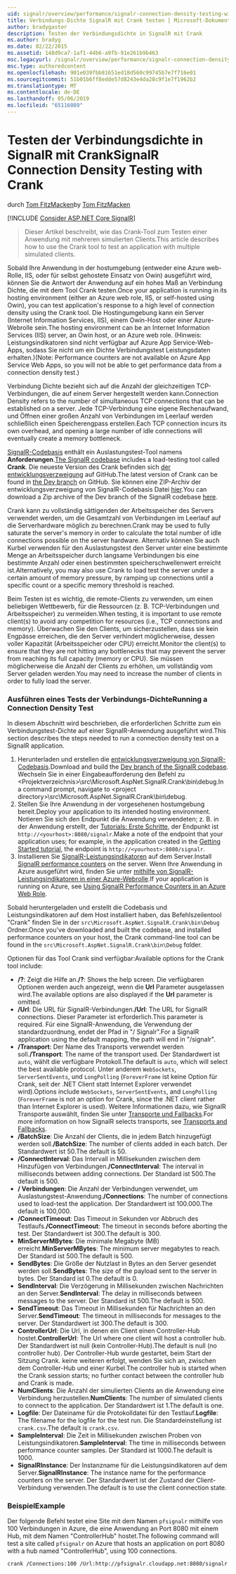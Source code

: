```yaml
---
uid: signalr/overview/performance/signalr-connection-density-testing-with-crank
title: Verbindungs-Dichte SignalR mit Crank testen | Microsoft-Dokumentation
author: bradygaster
description: Testen der Verbindungsdichte in SignalR mit Crank
ms.author: bradyg
ms.date: 02/22/2015
ms.assetid: 148d9ca7-1af1-44b6-a9fb-91e261b9b463
msc.legacyurl: /signalr/overview/performance/signalr-connection-density-testing-with-crank
msc.type: authoredcontent
ms.openlocfilehash: 901e039fbb81651ed18d560c99745b7e7f716e01
ms.sourcegitcommit: 51b01b6ff8edde57d8243e4da28c9f1e7f1962b2
ms.translationtype: MT
ms.contentlocale: de-DE
ms.lasthandoff: 05/06/2019
ms.locfileid: "65116089"
---
```

# <a name="signalr-connection-density-testing-with-crank"></a><span data-ttu-id="71bae-103">Testen der Verbindungsdichte in SignalR mit Crank</span><span class="sxs-lookup"><span data-stu-id="71bae-103">SignalR Connection Density Testing with Crank</span></span>

<span data-ttu-id="71bae-104">durch [Tom FitzMacken](https://github.com/tfitzmac)</span><span class="sxs-lookup"><span data-stu-id="71bae-104">by [Tom FitzMacken](https://github.com/tfitzmac)</span></span>

[!INCLUDE [Consider ASP.NET Core SignalR](~/includes/signalr/signalr-version-disambiguation.md)]

> <span data-ttu-id="71bae-105">Dieser Artikel beschreibt, wie das Crank-Tool zum Testen einer Anwendung mit mehreren simulierten Clients.</span><span class="sxs-lookup"><span data-stu-id="71bae-105">This article describes how to use the Crank tool to test an application with multiple simulated clients.</span></span>

<span data-ttu-id="71bae-106">Sobald Ihre Anwendung in der hostumgebung (entweder eine Azure web-Rolle, IIS, oder für selbst gehostete Einsatz von Owin) ausgeführt wird, können Sie die Antwort der Anwendung auf ein hohes Maß an Verbindung Dichte, die mit dem Tool Crank testen.</span><span class="sxs-lookup"><span data-stu-id="71bae-106">Once your application is running in its hosting environment (either an Azure web role, IIS, or self-hosted using Owin), you can test application's response to a high level of connection density using the Crank tool.</span></span> <span data-ttu-id="71bae-107">Die Hostingumgebung kann ein Server (Internet Information Services, IIS), einem Owin-Host oder einer Azure-Webrolle sein.</span><span class="sxs-lookup"><span data-stu-id="71bae-107">The hosting environment can be an Internet Information Services (IIS) server, an Owin host, or an Azure web role.</span></span> <span data-ttu-id="71bae-108">(Hinweis: Leistungsindikatoren sind nicht verfügbar auf Azure App Service-Web-Apps, sodass Sie nicht um ein Dichte Verbindungstest Leistungsdaten erhalten.)</span><span class="sxs-lookup"><span data-stu-id="71bae-108">(Note: Performance counters are not available on Azure App Service Web Apps, so you will not be able to get performance data from a connection density test.)</span></span>

<span data-ttu-id="71bae-109">Verbindung Dichte bezieht sich auf die Anzahl der gleichzeitigen TCP-Verbindungen, die auf einem Server hergestellt werden kann.</span><span class="sxs-lookup"><span data-stu-id="71bae-109">Connection Density refers to the number of simultaneous TCP connections that can be established on a server.</span></span> <span data-ttu-id="71bae-110">Jede TCP-Verbindung eine eigene Rechenaufwand, und Öffnen einer großen Anzahl von Verbindungen im Leerlauf werden schließlich einen Speicherengpass erstellen.</span><span class="sxs-lookup"><span data-stu-id="71bae-110">Each TCP connection incurs its own overhead, and opening a large number of idle connections will eventually create a memory bottleneck.</span></span>

<span data-ttu-id="71bae-111">[SignalR-Codebasis](https://github.com/signalr/signalr) enthält ein Auslastungstest-Tool namens **Anforderungen**.</span><span class="sxs-lookup"><span data-stu-id="71bae-111">[The SignalR codebase](https://github.com/signalr/signalr) includes a load-testing tool called **Crank**.</span></span> <span data-ttu-id="71bae-112">Die neueste Version des Crank befinden sich [der entwicklungsverzweigung](https://github.com/SignalR/signalr/tree/dev) auf GitHub.</span><span class="sxs-lookup"><span data-stu-id="71bae-112">The latest version of Crank can be found in [the Dev branch](https://github.com/SignalR/signalr/tree/dev) on GitHub.</span></span> <span data-ttu-id="71bae-113">Sie können eine ZIP-Archiv der entwicklungsverzweigung von SignalR-Codebasis Datei [hier](https://github.com/SignalR/SignalR/archive/dev.zip).</span><span class="sxs-lookup"><span data-stu-id="71bae-113">You can download a Zip archive of the Dev branch of the SignalR codebase [here](https://github.com/SignalR/SignalR/archive/dev.zip).</span></span>

<span data-ttu-id="71bae-114">Crank kann zu vollständig sättigenden der Arbeitsspeicher des Servers verwendet werden, um die Gesamtzahl von Verbindungen im Leerlauf auf die Serverhardware möglich zu berechnen.</span><span class="sxs-lookup"><span data-stu-id="71bae-114">Crank may be used to fully saturate the server's memory in order to calculate the total number of idle connections possible on the server hardware.</span></span> <span data-ttu-id="71bae-115">Alternativ können Sie auch Kurbel verwenden für den Auslastungstest den Server unter eine bestimmte Menge an Arbeitsspeicher durch langsame Verbindungen bis eine bestimmte Anzahl oder einen bestimmten speicherschwellenwert erreicht ist.</span><span class="sxs-lookup"><span data-stu-id="71bae-115">Alternatively, you may also use Crank to load test the server under a certain amount of memory pressure, by ramping up connections until a specific count or a specific memory threshold is reached.</span></span>

<span data-ttu-id="71bae-116">Beim Testen ist es wichtig, die remote-Clients zu verwenden, um einen beliebigen Wettbewerb, für die Ressourcen (z. B. TCP-Verbindungen und Arbeitsspeicher) zu vermeiden.</span><span class="sxs-lookup"><span data-stu-id="71bae-116">When testing, it is important to use remote client(s) to avoid any competition for resources (i.e., TCP connections and memory).</span></span> <span data-ttu-id="71bae-117">Überwachen Sie den Clients, um sicherzustellen, dass sie kein Engpässe erreichen, die den Server verhindert möglicherweise, dessen voller Kapazität (Arbeitsspeicher oder CPU) erreicht.</span><span class="sxs-lookup"><span data-stu-id="71bae-117">Monitor the client(s) to ensure that they are not hitting any bottlenecks that may prevent the server from reaching its full capacity (memory or CPU).</span></span> <span data-ttu-id="71bae-118">Sie müssen möglicherweise die Anzahl der Clients zu erhöhen, um vollständig vom Server geladen werden.</span><span class="sxs-lookup"><span data-stu-id="71bae-118">You may need to increase the number of clients in order to fully load the server.</span></span>

### <a name="running-a-connection-density-test"></a><span data-ttu-id="71bae-119">Ausführen eines Tests der Verbindungs-Dichte</span><span class="sxs-lookup"><span data-stu-id="71bae-119">Running a Connection Density Test</span></span>

<span data-ttu-id="71bae-120">In diesem Abschnitt wird beschrieben, die erforderlichen Schritte zum ein Verbindungstest-Dichte auf einer SignalR-Anwendung ausgeführt wird.</span><span class="sxs-lookup"><span data-stu-id="71bae-120">This section describes the steps needed to run a connection density test on a SignalR application.</span></span>

1. <span data-ttu-id="71bae-121">Herunterladen und erstellen die [entwicklungsverzweigung von SignalR-Codebasis](https://github.com/SignalR/SignalR/archive/dev.zip).</span><span class="sxs-lookup"><span data-stu-id="71bae-121">Download and build the [Dev branch of the SignalR codebase](https://github.com/SignalR/SignalR/archive/dev.zip).</span></span> <span data-ttu-id="71bae-122">Wechseln Sie in einer Eingabeaufforderung den Befehl zu &lt;Projektverzeichnis&gt;\src\Microsoft.AspNet.SignalR.Crank\bin\debug.</span><span class="sxs-lookup"><span data-stu-id="71bae-122">In a command prompt, navigate to &lt;project directory&gt;\src\Microsoft.AspNet.SignalR.Crank\bin\debug.</span></span>
2. <span data-ttu-id="71bae-123">Stellen Sie Ihre Anwendung in der vorgesehenen hostumgebung bereit.</span><span class="sxs-lookup"><span data-stu-id="71bae-123">Deploy your application to its intended hosting environment.</span></span> <span data-ttu-id="71bae-124">Notieren Sie sich den Endpunkt die Anwendung verwendeten; z. B. in der Anwendung erstellt, der [Tutorials: Erste Schritte](../getting-started/tutorial-getting-started-with-signalr.md), der Endpunkt ist `http://<yourhost>:8080/signalr`.</span><span class="sxs-lookup"><span data-stu-id="71bae-124">Make a note of the endpoint that your application uses; for example, in the application created in the [Getting Started tutorial](../getting-started/tutorial-getting-started-with-signalr.md), the endpoint is `http://<yourhost>:8080/signalr`.</span></span>
3. <span data-ttu-id="71bae-125">Installieren Sie [SignalR-Leistungsindikatoren](signalr-performance.md#perfcounters) auf dem Server.</span><span class="sxs-lookup"><span data-stu-id="71bae-125">Install [SignalR performance counters](signalr-performance.md#perfcounters) on the server.</span></span> <span data-ttu-id="71bae-126">Wenn Ihre Anwendung in Azure ausgeführt wird, finden Sie unter [mithilfe von SignalR-Leistungsindikatoren in einer Azure-Webrolle](using-signalr-performance-counters-in-an-azure-web-role.md).</span><span class="sxs-lookup"><span data-stu-id="71bae-126">If your application is running on Azure, see [Using SignalR Performance Counters in an Azure Web Role](using-signalr-performance-counters-in-an-azure-web-role.md).</span></span>

<span data-ttu-id="71bae-127">Sobald heruntergeladen und erstellt die Codebasis und Leistungsindikatoren auf dem Host installiert haben, das Befehlszeilentool "Crank" finden Sie in der `src\Microsoft.AspNet.SignalR.Crank\bin\Debug` Ordner.</span><span class="sxs-lookup"><span data-stu-id="71bae-127">Once you've downloaded and built the codebase, and installed performance counters on your host, the Crank command-line tool can be found in the `src\Microsoft.AspNet.SignalR.Crank\bin\Debug` folder.</span></span>

<span data-ttu-id="71bae-128">Optionen für das Tool Crank sind verfügbar:</span><span class="sxs-lookup"><span data-stu-id="71bae-128">Available options for the Crank tool include:</span></span>

- <span data-ttu-id="71bae-129">**/?**: Zeigt die Hilfe an.</span><span class="sxs-lookup"><span data-stu-id="71bae-129">**/?**: Shows the help screen.</span></span> <span data-ttu-id="71bae-130">Die verfügbaren Optionen werden auch angezeigt, wenn die **Url** Parameter ausgelassen wird.</span><span class="sxs-lookup"><span data-stu-id="71bae-130">The available options are also displayed if the **Url** parameter is omitted.</span></span>
- <span data-ttu-id="71bae-131">**/Url**: Die URL für SignalR-Verbindungen.</span><span class="sxs-lookup"><span data-stu-id="71bae-131">**/Url**: The URL for SignalR connections.</span></span> <span data-ttu-id="71bae-132">Dieser Parameter ist erforderlich.</span><span class="sxs-lookup"><span data-stu-id="71bae-132">This parameter is required.</span></span> <span data-ttu-id="71bae-133">Für eine SignalR-Anwendung, die Verwendung der standardzuordnung, endet der Pfad in "/ Signalr".</span><span class="sxs-lookup"><span data-stu-id="71bae-133">For a SignalR application using the default mapping, the path will end in "/signalr".</span></span>
- <span data-ttu-id="71bae-134">**/Transport**: Der Name des Transports verwendet werden soll.</span><span class="sxs-lookup"><span data-stu-id="71bae-134">**/Transport**: The name of the transport used.</span></span> <span data-ttu-id="71bae-135">Der Standardwert ist `auto`, wählt die verfügbare Protokoll.</span><span class="sxs-lookup"><span data-stu-id="71bae-135">The default is `auto`, which will select the best available protocol.</span></span> <span data-ttu-id="71bae-136">Unter anderem `WebSockets`, `ServerSentEvents`, und `LongPolling` (`ForeverFrame` ist keine Option für Crank, seit der .NET Client statt Internet Explorer verwendet wird).</span><span class="sxs-lookup"><span data-stu-id="71bae-136">Options include `WebSockets`, `ServerSentEvents`, and `LongPolling` (`ForeverFrame` is not an option for Crank, since the .NET client rather than Internet Explorer is used).</span></span> <span data-ttu-id="71bae-137">Weitere Informationen dazu, wie SignalR Transporte auswählt, finden Sie unter [Transporte und Fallbacks](../getting-started/introduction-to-signalr.md#transports).</span><span class="sxs-lookup"><span data-stu-id="71bae-137">For more information on how SignalR selects transports, see [Transports and Fallbacks](../getting-started/introduction-to-signalr.md#transports).</span></span>
- <span data-ttu-id="71bae-138">**/BatchSize**: Die Anzahl der Clients, die in jedem Batch hinzugefügt werden soll.</span><span class="sxs-lookup"><span data-stu-id="71bae-138">**/BatchSize**: The number of clients added in each batch.</span></span> <span data-ttu-id="71bae-139">Der Standardwert ist 50.</span><span class="sxs-lookup"><span data-stu-id="71bae-139">The default is 50.</span></span>
- <span data-ttu-id="71bae-140">**/ConnectInterval**: Das Intervall in Millisekunden zwischen dem Hinzufügen von Verbindungen.</span><span class="sxs-lookup"><span data-stu-id="71bae-140">**/ConnectInterval**: The interval in milliseconds between adding connections.</span></span> <span data-ttu-id="71bae-141">Der Standard ist 500.</span><span class="sxs-lookup"><span data-stu-id="71bae-141">The default is 500.</span></span>
- <span data-ttu-id="71bae-142">**/ Verbindungen**: Die Anzahl der Verbindungen verwendet, um Auslastungstest-Anwendung.</span><span class="sxs-lookup"><span data-stu-id="71bae-142">**/Connections**: The number of connections used to load-test the application.</span></span> <span data-ttu-id="71bae-143">Der Standardwert ist 100.000.</span><span class="sxs-lookup"><span data-stu-id="71bae-143">The default is 100,000.</span></span>
- <span data-ttu-id="71bae-144">**/ConnectTimeout**: Das Timeout in Sekunden vor Abbruch des Testlaufs.</span><span class="sxs-lookup"><span data-stu-id="71bae-144">**/ConnectTimeout**: The timeout in seconds before aborting the test.</span></span> <span data-ttu-id="71bae-145">Der Standardwert ist 300.</span><span class="sxs-lookup"><span data-stu-id="71bae-145">The default is 300.</span></span>
- <span data-ttu-id="71bae-146">**MinServerMBytes**: Die minimale Megabyte (MB) erreicht.</span><span class="sxs-lookup"><span data-stu-id="71bae-146">**MinServerMBytes**: The minimum server megabytes to reach.</span></span> <span data-ttu-id="71bae-147">Der Standard ist 500.</span><span class="sxs-lookup"><span data-stu-id="71bae-147">The default is 500.</span></span>
- <span data-ttu-id="71bae-148">**SendBytes**: Die Größe der Nutzlast in Bytes an den Server gesendet werden soll.</span><span class="sxs-lookup"><span data-stu-id="71bae-148">**SendBytes**: The size of the payload sent to the server in bytes.</span></span> <span data-ttu-id="71bae-149">Der Standard ist 0.</span><span class="sxs-lookup"><span data-stu-id="71bae-149">The default is 0.</span></span>
- <span data-ttu-id="71bae-150">**SendInterval**: Die Verzögerung in Millisekunden zwischen Nachrichten an den Server.</span><span class="sxs-lookup"><span data-stu-id="71bae-150">**SendInterval**: The delay in milliseconds between messages to the server.</span></span> <span data-ttu-id="71bae-151">Der Standard ist 500.</span><span class="sxs-lookup"><span data-stu-id="71bae-151">The default is 500.</span></span>
- <span data-ttu-id="71bae-152">**SendTimeout**: Das Timeout in Millisekunden für Nachrichten an den Server.</span><span class="sxs-lookup"><span data-stu-id="71bae-152">**SendTimeout**: The timeout in milliseconds for messages to the server.</span></span> <span data-ttu-id="71bae-153">Der Standardwert ist 300.</span><span class="sxs-lookup"><span data-stu-id="71bae-153">The default is 300.</span></span>
- <span data-ttu-id="71bae-154">**ControllerUrl**: Die Url, in denen ein Client einen Controller-Hub hostet.</span><span class="sxs-lookup"><span data-stu-id="71bae-154">**ControllerUrl**: The Url where one client will host a controller hub.</span></span> <span data-ttu-id="71bae-155">Der Standardwert ist null (kein Controller-Hub).</span><span class="sxs-lookup"><span data-stu-id="71bae-155">The default is null (no controller hub).</span></span> <span data-ttu-id="71bae-156">Der Controller-Hub wurde gestartet, beim Start der Sitzung Crank. keine weiteren erfolgt, wenden Sie sich an, zwischen dem Controller-Hub und einer Kurbel.</span><span class="sxs-lookup"><span data-stu-id="71bae-156">The controller hub is started when the Crank session starts; no further contact between the controller hub and Crank is made.</span></span>
- <span data-ttu-id="71bae-157">**NumClients**: Die Anzahl der simulierten Clients an die Anwendung eine Verbindung herzustellen.</span><span class="sxs-lookup"><span data-stu-id="71bae-157">**NumClients**: The number of simulated clients to connect to the application.</span></span> <span data-ttu-id="71bae-158">Der Standardwert ist 1.</span><span class="sxs-lookup"><span data-stu-id="71bae-158">The default is one.</span></span>
- <span data-ttu-id="71bae-159">**Logfile**: Der Dateiname für die Protokolldatei für den Testlauf.</span><span class="sxs-lookup"><span data-stu-id="71bae-159">**Logfile**: The filename for the logfile for the test run.</span></span> <span data-ttu-id="71bae-160">Die Standardeinstellung ist `crank.csv`.</span><span class="sxs-lookup"><span data-stu-id="71bae-160">The default is `crank.csv`.</span></span>
- <span data-ttu-id="71bae-161">**SampleInterval**: Die Zeit in Millisekunden zwischen Proben von Leistungsindikatoren.</span><span class="sxs-lookup"><span data-stu-id="71bae-161">**SampleInterval**: The time in milliseconds between performance counter samples.</span></span> <span data-ttu-id="71bae-162">Der Standard ist 1000.</span><span class="sxs-lookup"><span data-stu-id="71bae-162">The default is 1000.</span></span>
- <span data-ttu-id="71bae-163">**SignalRInstance**: Der Instanzname für die Leistungsindikatoren auf dem Server.</span><span class="sxs-lookup"><span data-stu-id="71bae-163">**SignalRInstance**: The instance name for the performance counters on the server.</span></span> <span data-ttu-id="71bae-164">Der Standardwert ist der Zustand der Client-Verbindung verwenden.</span><span class="sxs-lookup"><span data-stu-id="71bae-164">The default is to use the client connection state.</span></span>

### <a name="example"></a><span data-ttu-id="71bae-165">Beispiel</span><span class="sxs-lookup"><span data-stu-id="71bae-165">Example</span></span>

<span data-ttu-id="71bae-166">Der folgende Befehl testet eine Site mit dem Namen `pfsignalr` mithilfe von 100 Verbindungen in Azure, die eine Anwendung an Port 8080 mit einem Hub, mit dem Namen "ControllerHub" hostet.</span><span class="sxs-lookup"><span data-stu-id="71bae-166">The following command will test a site called `pfsignalr` on Azure that hosts an application on port 8080 with a hub named "ControllerHub", using 100 connections.</span></span>

`crank /Connections:100 /Url:http://pfsignalr.cloudapp.net:8080/signalr`
